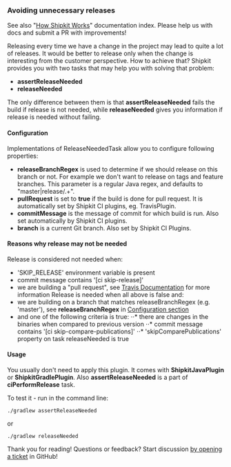 ### Avoiding unnecessary releases

See also "[How Shipkit Works](/docs/how-shipkit-works.md)" documentation index.
Please help us with docs and submit a PR with improvements!

Releasing every time we have a change in the project may lead to quite
a lot of releases. It would be better to release only when the change is
interesting from the customer perspective. How to achieve that? Shipkit
provides you with two tasks that may help you with solving that problem:
- **assertReleaseNeeded**
- **releaseNeeded**

The only difference between them is that **assertReleaseNeeded** fails
the build if release is not needed, while **releaseNeeded** gives
you information if release is needed without failing.

#### Configuration

Implementations of ReleaseNeededTask allow you to configure following properties:
- **releaseBranchRegex** is used to determine if we should release on this branch or not.
For example we don't want to release on tags and feature branches. This parameter is a
regular Java regex, and defaults to "master|release/.+".
- **pullRequest** is set to **true** if the build is done for pull request.
It is automatically set by Shipkit CI plugins, eg. TravisPlugin.
- **commitMessage** is the message of commit for which build is run.
Also set automatically by Shipkit CI plugins.
- **branch** is a current Git branch. Also set by Shipkit CI Plugins.

#### Reasons why release may not be needed

Release is considered not needed when:
 * 'SKIP_RELEASE' environment variable is present
 * commit message contains '[ci skip-release]'
 * we are building a "pull request", see [Travis Documentation](https://docs.travis-ci.com/user/environment-variables/) for more information
Release is needed when all above is false and:
 * we are building on a branch that matches releaseBranchRegex (e.g. 'master'), see **releaseBranchRegex** in [Configuration section](#configuration)
 * and one of the following criteria is true:
 ⋅⋅* there are changes in the binaries when compared to previous version
 ⋅⋅* commit message contains '[ci skip-compare-publications]'
 ⋅⋅* 'skipComparePublications' property on task releaseNeeded is true

#### Usage

You usually don't need to apply this plugin. It comes with **ShipkitJavaPlugin**
or **ShipkitGradlePlugin**. Also **assertReleaseNeeded** is a part of **ciPerformRelease** task.

To test it - run in the command line:

```
./gradlew assertReleaseNeeded
```

or

```
./gradlew releaseNeeded
```

Thank you for reading!
Questions or feedback?
Start discussion [by opening a ticket](https://github.com/mockito/shipkit/issues/new) in GitHub!
